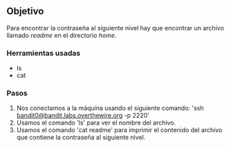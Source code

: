 ## Objetivo

Para encontrar la contraseña al siguiente nivel hay que encontrar un archivo llamado _readme_ en el directorio _home_.

### Herramientas usadas

- ls
- cat

### Pasos 

1. Nos conectamos a la máquina usando el siguiente comando: 'ssh bandit0@bandit.labs.overthewire.org -p 2220'
2. Usamos el comando 'ls' para ver el nombre del archivo.
3. Usamos el comando 'cat readme' para imprimir el contenido del archivo que contiene la contraseña al siguiente nivel.
